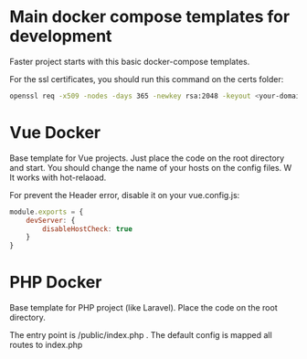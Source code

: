 # Main docker compose templates for development
Faster project starts with this basic docker-compose templates.

For the ssl certificates, you should run this command on the certs folder:

```bash
openssl req -x509 -nodes -days 365 -newkey rsa:2048 -keyout <your-domain-name>.key -out <your-domain-name>.crt
```

# Vue Docker

Base template for Vue projects. Just place the code on the root directory and start. You should change the name of your hosts on the config files. W
It works with hot-relaoad.

For prevent the Header error, disable it on your vue.config.js:


```javascript
module.exports = {
	devServer: {
		disableHostCheck: true
	}
}
```

# PHP Docker

Base template for PHP project (like Laravel). Place the code on the root directory.

The entry point is /public/index.php . The default config is mapped all routes to index.php